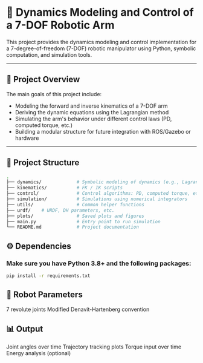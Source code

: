 # 🤖 Dynamics Modeling and Control of a 7-DOF Robotic Arm

This project provides the dynamics modeling and control implementation for a 7-degree-of-freedom (7-DOF) robotic manipulator using Python, symbolic computation, and simulation tools.

---

## 📌 Project Overview

The main goals of this project include:

- Modeling the forward and inverse kinematics of a 7-DOF arm
- Deriving the dynamic equations using the Lagrangian method
- Simulating the arm's behavior under different control laws (PD, computed torque, etc.)
- Building a modular structure for future integration with ROS/Gazebo or hardware

---

## 📁 Project Structure

```bash
.
├── dynamics/             # Symbolic modeling of dynamics (e.g., Lagrange equations)
├── kinematics/           # FK / IK scripts
├── control/              # Control algorithms: PD, computed torque, etc.
├── simulation/           # Simulations using numerical integrators
├── utils/                # Common helper functions
├── urdf/    # URDF, DH parameters, etc.
├── plots/                # Saved plots and figures
├── main.py               # Entry point to run simulation
└── README.md             # Project documentation
```
## ⚙️ Dependencies
### Make sure you have Python 3.8+ and the following packages:
``` Bash
pip install -r requirements.txt
```

## 📐 Robot Parameters
7 revolute joints
Modified Denavit-Hartenberg convention

## 📊 Output
Joint angles over time
Trajectory tracking plots
Torque input over time
Energy analysis (optional)


